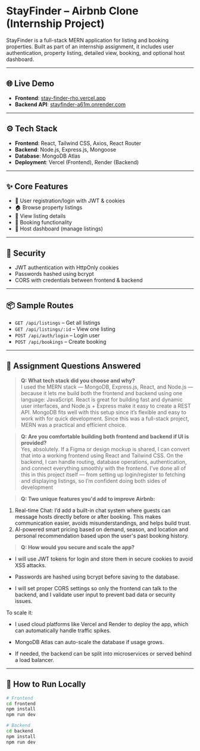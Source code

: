 # StayFinder – Airbnb Clone (Internship Project)

StayFinder is a full-stack MERN application for listing and booking properties. Built as part of an internship assignment, it includes user authentication, property listing, detailed view, booking, and optional host dashboard.

---

## 🌐 Live Demo

- **Frontend**: [stay-finder-rho.vercel.app](https://stay-finder-rho.vercel.app/)
- **Backend API**: [stayfinder-a61m.onrender.com](https://stayfinder-a61m.onrender.com)

---

## ⚙️ Tech Stack

- **Frontend**: React, Tailwind CSS, Axios, React Router
- **Backend**: Node.js, Express.js, Mongoose
- **Database**: MongoDB Atlas
- **Deployment**: Vercel (Frontend), Render (Backend)

---

## ✨ Core Features

- 🔐 User registration/login with JWT & cookies
- 🏠 Browse property listings
- 📄 View listing details
- 📆 Booking functionality
- 👤 Host dashboard (manage listings)

---

## 🔐 Security

- JWT authentication with HttpOnly cookies
- Passwords hashed using bcrypt
- CORS with credentials between frontend & backend

---

## 📦 Sample Routes

- `GET /api/listings` – Get all listings
- `GET /api/listings/:id` – View one listing
- `POST /api/auth/login` – Login user
- `POST /api/bookings` – Create booking

---

## 🎯 Assignment Questions Answered

> **Q: What tech stack did you choose and why?**  
I used the MERN stack — MongoDB, Express.js, React, and Node.js — because it lets me build both the frontend and backend using one language: JavaScript. React is great for building fast and dynamic user interfaces, and Node.js + Express make it easy to create a REST API. MongoDB fits well with this setup since it’s flexible and easy to work with for quick development. Since this was a full-stack project, MERN was a practical and efficient choice.

> **Q: Are you comfortable building both frontend and backend if UI is provided?**  
Yes, absolutely. If a Figma or design mockup is shared, I can convert that into a working frontend using React and Tailwind CSS. On the backend, I can handle routing, database operations, authentication, and connect everything smoothly with the frontend. I’ve done all of this in this project itself — from setting up login/register to fetching and displaying listings, so I’m confident doing both sides of development

> **Q: Two unique features you'd add to improve Airbnb:**  
1. Real-time Chat: I’d add a built-in chat system where guests can message hosts directly before or after booking. This makes communication easier, avoids misunderstandings, and helps build trust.
2. AI-powered smart pricing based on demand, season, and location and personal recommendation based upon the user's past booking history.

> **Q: How would you secure and scale the app?**  
- I will use JWT tokens for login and store them in secure cookies to avoid XSS attacks.

- Passwords are hashed using bcrypt before saving to the database.

- I will set proper CORS settings so only the frontend can talk to the backend, and I validate user input to prevent bad data or security issues.

To scale it:

- I used cloud platforms like Vercel and Render to deploy the app, which can automatically handle traffic spikes.

- MongoDB Atlas can auto-scale the database if usage grows.

- If needed, the backend can be split into microservices or served behind a load balancer.

---

## 🧪 How to Run Locally

```bash
# Frontend
cd frontend
npm install
npm run dev

# Backend
cd backend
npm install
npm run dev
